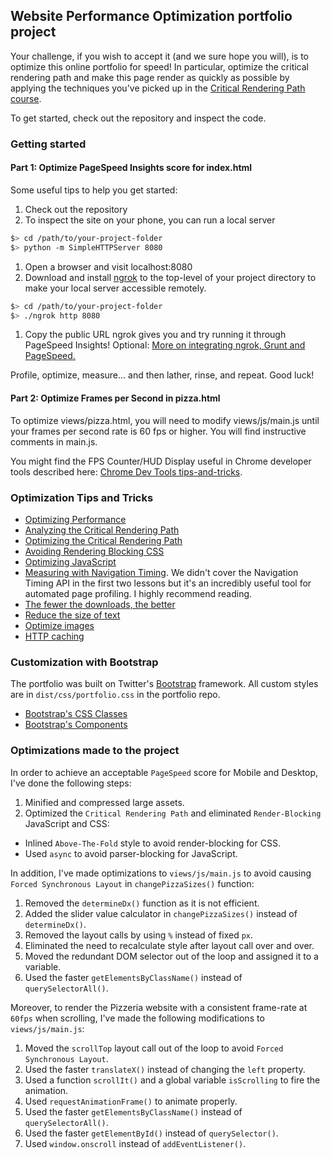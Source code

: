 ## Website Performance Optimization portfolio project

Your challenge, if you wish to accept it (and we sure hope you will), is to optimize this online portfolio for speed! In particular, optimize the critical rendering path and make this page render as quickly as possible by applying the techniques you've picked up in the [Critical Rendering Path course](https://www.udacity.com/course/ud884).

To get started, check out the repository and inspect the code.

### Getting started

#### Part 1: Optimize PageSpeed Insights score for index.html

Some useful tips to help you get started:

1. Check out the repository
1. To inspect the site on your phone, you can run a local server

  ```bash
  $> cd /path/to/your-project-folder
  $> python -m SimpleHTTPServer 8080
  ```

1. Open a browser and visit localhost:8080
1. Download and install [ngrok](https://ngrok.com/) to the top-level of your project directory to make your local server accessible remotely.

  ``` bash
  $> cd /path/to/your-project-folder
  $> ./ngrok http 8080
  ```

1. Copy the public URL ngrok gives you and try running it through PageSpeed Insights! Optional: [More on integrating ngrok, Grunt and PageSpeed.](http://www.jamescryer.com/2014/06/12/grunt-pagespeed-and-ngrok-locally-testing/)

Profile, optimize, measure... and then lather, rinse, and repeat. Good luck!

#### Part 2: Optimize Frames per Second in pizza.html

To optimize views/pizza.html, you will need to modify views/js/main.js until your frames per second rate is 60 fps or higher. You will find instructive comments in main.js.

You might find the FPS Counter/HUD Display useful in Chrome developer tools described here: [Chrome Dev Tools tips-and-tricks](https://developer.chrome.com/devtools/docs/tips-and-tricks).

### Optimization Tips and Tricks
* [Optimizing Performance](https://developers.google.com/web/fundamentals/performance/ "web performance")
* [Analyzing the Critical Rendering Path](https://developers.google.com/web/fundamentals/performance/critical-rendering-path/analyzing-crp.html "analyzing crp")
* [Optimizing the Critical Rendering Path](https://developers.google.com/web/fundamentals/performance/critical-rendering-path/optimizing-critical-rendering-path.html "optimize the crp!")
* [Avoiding Rendering Blocking CSS](https://developers.google.com/web/fundamentals/performance/critical-rendering-path/render-blocking-css.html "render blocking css")
* [Optimizing JavaScript](https://developers.google.com/web/fundamentals/performance/critical-rendering-path/adding-interactivity-with-javascript.html "javascript")
* [Measuring with Navigation Timing](https://developers.google.com/web/fundamentals/performance/critical-rendering-path/measure-crp.html "nav timing api"). We didn't cover the Navigation Timing API in the first two lessons but it's an incredibly useful tool for automated page profiling. I highly recommend reading.
* <a href="https://developers.google.com/web/fundamentals/performance/optimizing-content-efficiency/eliminate-downloads.html">The fewer the downloads, the better</a>
* <a href="https://developers.google.com/web/fundamentals/performance/optimizing-content-efficiency/optimize-encoding-and-transfer.html">Reduce the size of text</a>
* <a href="https://developers.google.com/web/fundamentals/performance/optimizing-content-efficiency/image-optimization.html">Optimize images</a>
* <a href="https://developers.google.com/web/fundamentals/performance/optimizing-content-efficiency/http-caching.html">HTTP caching</a>

### Customization with Bootstrap
The portfolio was built on Twitter's <a href="http://getbootstrap.com/">Bootstrap</a> framework. All custom styles are in `dist/css/portfolio.css` in the portfolio repo.

* <a href="http://getbootstrap.com/css/">Bootstrap's CSS Classes</a>
* <a href="http://getbootstrap.com/components/">Bootstrap's Components</a>

### Optimizations made to the project
In order to achieve an acceptable `PageSpeed` score for Mobile and Desktop, I've done the following steps:
1. Minified and compressed large assets.
2. Optimized the `Critical Rendering Path` and eliminated `Render-Blocking` JavaScript and CSS:
  * Inlined `Above-The-Fold` style to avoid render-blocking for CSS.
  * Used `async` to avoid parser-blocking for JavaScript.

In addition, I've made optimizations to `views/js/main.js` to avoid causing `Forced Synchronous Layout` in `changePizzaSizes()` function:
1. Removed the `determineDx()` function as it is not efficient.
2. Added the slider value calculator in `changePizzaSizes()` instead of `determineDx()`.
3. Removed the layout calls by using `%` instead of fixed `px`.
4. Eliminated the need to recalculate style after layout call over and over.
5. Moved the redundant DOM selector out of the loop and assigned it to a variable.
6. Used the faster `getElementsByClassName()` instead of `querySelectorAll()`.

Moreover, to render the Pizzeria website with a consistent frame-rate at `60fps` when scrolling, I've made the following modifications to `views/js/main.js`:
1. Moved the `scrollTop` layout call out of the loop to avoid `Forced Synchronous Layout`.
2. Used the faster `translateX()` instead of changing the `left` property.
3. Used a function `scrollIt()` and a global variable `isScrolling` to fire the animation.
4. Used `requestAnimationFrame()` to animate properly.
5. Used the faster `getElementsByClassName()` instead of `querySelectorAll()`.
6. Used the faster `getElementById()` instead of `querySelector()`.
7. Used `window.onscroll` instead of `addEventListener()`.
